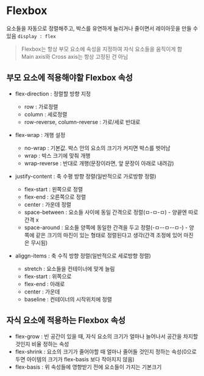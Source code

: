 # Flexbox
요소들을 자동으로 정렬해주고, 박스를 유연하게 늘리거나 줄이면서 레이아웃을 만들 수 있음
`display : flex`

> Flexbox는 항상 부모 요소에 속성을 지정하여 자식 요소들을 움직이게 함   
> Main axis와 Cross axis는 항상 고정된 건 아님

## 부모 요소에 적용해야할 Flexbox 속성
- flex-direction : 정렬할 방향 지정
  - row : 가로정렬
  - column : 세로정렬
  - row-reverse, column-reverse : 가로/세로 반대로

 
- flex-wrap : 개행 설정
  - no-wrap : 기본값. 박스 안의 요소의 크기가 커지면 박스를 벗어남
  - wrap : 박스 크기에 맞춰 개행
  - wrap-reverse : 반대로 개행(문장이라면, 앞 문장이 아래로 내려감)

 
- justify-content : 축 수평 방향 정렬(일반적으로 가로방향 정렬)
  - flex-start : 왼쪽으로 정렬
  - flex-end : 오른쪽으로 정렬
  - center : 가운데 정렬
  - space-between : 요소들 사이에 동일 간격으로 정렬(ㅁ-ㅁ-ㅁ) - 양끝엔 따로 간격 x
  - space-around : 요소들 양쪽에 동일한 간격을 두고 정렬(-ㅁ--ㅁ--ㅁ-) - 양쪽에 같은 크기의 마진이 있는 형태로 정렬된다고 생각(간격 조정에 있어 마진은 무시됨)


- aliggn-items : 축 수직 방향 정렬(일반적으로 세로방향 정렬)
  - stretch : 요소들을 컨테이너에 맞게 늘림
  - flex-start : 위쪽으로
  - flex-end : 아래로
  - center : 가운데
  - baseline : 컨테이너의 시작위치에 정렬

 
## 자식 요소에 적용하는 Flexbox 속성
- flex-grow : 빈 공간이 있을 때, 자식 요소의 크기가 얼마나 늘어나서 공간을 차지할 것인지 비율 정하는 속성
- flex-shrink : 요소의 크기가 줄어야할 때 얼마나 줄어들 것인지 정하는 속성(0으로 두면 아이템의 크기가 flex-basis 보다 작아지지 않음)
- flex-basis : 위 속성들에 영향받기 전에 요소들이 가지는 기본크기
